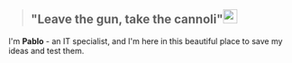 > ## "Leave the gun, take the cannoli"<img width="25" height="25" src="https://slackmojis.com/emojis/3303-cannoli/download">

I'm <b>Pablo</b> - an IT specialist, and I'm here in this beautiful place to save my ideas and test them.

<!--
### Hi there 👋

**pabloopgg/pabloopgg** is a ✨ _special_ ✨ repository because its `README.md` (this file) appears on your GitHub profile.

Here are some ideas to get you started:

- 🔭 I’m currently working on ...
- 🌱 I’m currently learning ...
- 👯 I’m looking to collaborate on ...
- 🤔 I’m looking for help with ...
- 💬 Ask me about ...
- 📫 How to reach me: ...
- 😄 Pronouns: ...
- ⚡ Fun fact: ...
-->
